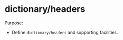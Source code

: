 dictionary/headers
==================

Purpose:
* Define `dictionary/headers` and supporting facilities.
